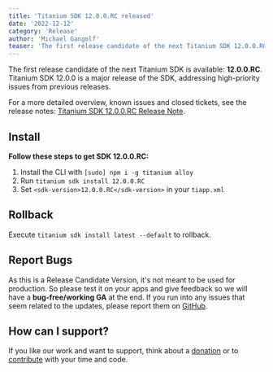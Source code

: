 ```yaml
---
title: 'Titanium SDK 12.0.0.RC released'
date: '2022-12-12'
category: 'Release'
author: 'Michael Gangolf'
teaser: 'The first release candidate of the next Titanium SDK 12.0.0.RC is available.'
---
```


The first release candidate of the next Titanium SDK is available: <b>12.0.0.RC</b>. Titanium SDK 12.0.0 is a major release of the SDK, addressing high-priority issues from previous releases.

For a more detailed overview, known issues and closed tickets, see the release notes: [Titanium SDK 12.0.0.RC Release Note](https://titaniumsdk.com/guide/Titanium_SDK/Titanium_SDK_Release_Notes/Titanium_SDK_Release_Notes_12.x/Titanium_SDK_12.0.0.RC_Release_Note.html).

## Install

**Follow these steps to get SDK 12.0.0.RC:**

1. Install the CLI with `[sudo] npm i -g titanium alloy`
2. Run `titanium sdk install 12.0.0.RC`
3. Set `<sdk-version>12.0.0.RC</sdk-version>` in your `tiapp.xml`

## Rollback

Execute `titanium sdk install latest --default` to rollback.

## Report Bugs

As this is a Release Candidate Version, it's not meant to be used for production. So please test it on your apps and give feedback so we will have a **bug-free/working GA** at the end. If you run into any issues that seem related to the updates, please report them on [GitHub](https://github.com/tidev/titanium_mobile/issues).

## How can I support?

If you like our work and want to support, think about a [donation](/donate) or to [contribute](/contribute) with your time and code.
